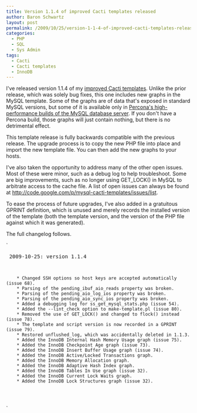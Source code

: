 ```yaml
---
title: Version 1.1.4 of improved Cacti templates released
author: Baron Schwartz
layout: post
permalink: /2009/10/25/version-1-1-4-of-improved-cacti-templates-released/
categories:
  - PHP
  - SQL
  - Sys Admin
tags:
  - Cacti
  - Cacti templates
  - InnoDB
---
```

I've released version 1.1.4 of my [improved Cacti templates][1]. Unlike the prior release, which was solely bug fixes, this one includes new graphs in the MySQL template. Some of the graphs are of data that's exposed in standard MySQL versions, but some of it is available only in [Percona's high-performance builds of the MySQL database server][2]. If you don't have a Percona build, those graphs will just contain nothing, but there is no detrimental effect.

This template release is fully backwards compatible with the previous release. The upgrade process is to copy the new PHP file into place and import the new template file. You can then add the new graphs to your hosts.

I've also taken the opportunity to address many of the other open issues. Most of these were minor, such as a debug log to help troubleshoot. Some are big improvements, such as no longer using GET_LOCK() in MySQL to arbitrate access to the cache file. A list of open issues can always be found at <http://code.google.com/p/mysql-cacti-templates/issues/list>.

To ease the process of future upgrades, I've also added in a gratuitous GPRINT definition, which is unused and merely records the installed version of the template (both the template version, and the version of the PHP file against which it was generated).

The full changelog follows.

`<pre>
2009-10-25: version 1.1.4

        * Changed SSH options so host keys are accepted automatically (issue 68).
        * Parsing of the pending_ibuf_aio_reads property was broken.
        * Parsing of the pending_aio_log_ios property was broken.
        * Parsing of the pending_aio_sync_ios property was broken.
        * Added a debugging log for ss_get_mysql_stats.php (issue 54).
        * Added the --lint_check option to make-template.pl (issue 80).
        * Removed the use of GET_LOCK() and changed to flock() instead (issue 78).
        * The template and script version is now recorded in a GPRINT (issue 79).
        * Restored unflushed_log, which was accidentally deleted in 1.1.3.
        * Added the InnoDB Internal Hash Memory Usage graph (issue 75).
        * Added the InnoDB Checkpoint Age graph (issue 73).
        * Added the InnoDB Insert Buffer Usage graph (issue 74).
        * Added the InnoDB Active/Locked Transactions graph.
        * Added the InnoDB Memory Allocation graph.
        * Added the InnoDB Adaptive Hash Index graph.
        * Added the InnoDB Tables In Use graph (issue 32).
        * Added the InnoDB Current Lock Waits graph.
        * Added the InnoDB Lock Structures graph (issue 32).
</pre>`

 [1]: http://code.google.com/p/mysql-cacti-templates/
 [2]: http://www.percona.com/percona-lab.html
